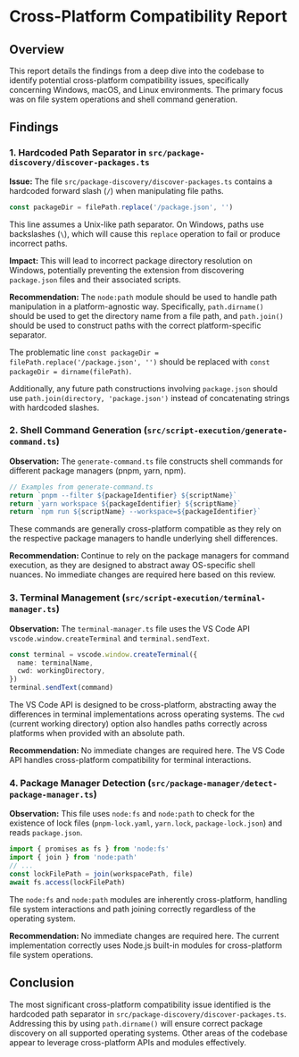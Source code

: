 # Cross-Platform Compatibility Report

## Overview
This report details the findings from a deep dive into the codebase to identify potential cross-platform compatibility issues, specifically concerning Windows, macOS, and Linux environments. The primary focus was on file system operations and shell command generation.

## Findings

### 1. Hardcoded Path Separator in `src/package-discovery/discover-packages.ts`
**Issue:** The file `src/package-discovery/discover-packages.ts` contains a hardcoded forward slash (`/`) when manipulating file paths.
```typescript
const packageDir = filePath.replace('/package.json', '')
```
This line assumes a Unix-like path separator. On Windows, paths use backslashes (`\`), which will cause this `replace` operation to fail or produce incorrect paths.

**Impact:** This will lead to incorrect package directory resolution on Windows, potentially preventing the extension from discovering `package.json` files and their associated scripts.

**Recommendation:**
The `node:path` module should be used to handle path manipulation in a platform-agnostic way. Specifically, `path.dirname()` should be used to get the directory name from a file path, and `path.join()` should be used to construct paths with the correct platform-specific separator.

The problematic line `const packageDir = filePath.replace('/package.json', '')` should be replaced with `const packageDir = dirname(filePath)`.

Additionally, any future path constructions involving `package.json` should use `path.join(directory, 'package.json')` instead of concatenating strings with hardcoded slashes.

### 2. Shell Command Generation (`src/script-execution/generate-command.ts`)
**Observation:** The `generate-command.ts` file constructs shell commands for different package managers (pnpm, yarn, npm).
```typescript
// Examples from generate-command.ts
return `pnpm --filter ${packageIdentifier} ${scriptName}`
return `yarn workspace ${packageIdentifier} ${scriptName}`
return `npm run ${scriptName} --workspace=${packageIdentifier}`
```
These commands are generally cross-platform compatible as they rely on the respective package managers to handle underlying shell differences.

**Recommendation:** Continue to rely on the package managers for command execution, as they are designed to abstract away OS-specific shell nuances. No immediate changes are required here based on this review.

### 3. Terminal Management (`src/script-execution/terminal-manager.ts`)
**Observation:** The `terminal-manager.ts` file uses the VS Code API `vscode.window.createTerminal` and `terminal.sendText`.
```typescript
const terminal = vscode.window.createTerminal({
  name: terminalName,
  cwd: workingDirectory,
})
terminal.sendText(command)
```
The VS Code API is designed to be cross-platform, abstracting away the differences in terminal implementations across operating systems. The `cwd` (current working directory) option also handles paths correctly across platforms when provided with an absolute path.

**Recommendation:** No immediate changes are required here. The VS Code API handles cross-platform compatibility for terminal interactions.

### 4. Package Manager Detection (`src/package-manager/detect-package-manager.ts`)
**Observation:** This file uses `node:fs` and `node:path` to check for the existence of lock files (`pnpm-lock.yaml`, `yarn.lock`, `package-lock.json`) and reads `package.json`.
```typescript
import { promises as fs } from 'node:fs'
import { join } from 'node:path'
// ...
const lockFilePath = join(workspacePath, file)
await fs.access(lockFilePath)
```
The `node:fs` and `node:path` modules are inherently cross-platform, handling file system interactions and path joining correctly regardless of the operating system.

**Recommendation:** No immediate changes are required here. The current implementation correctly uses Node.js built-in modules for cross-platform file system operations.

## Conclusion

The most significant cross-platform compatibility issue identified is the hardcoded path separator in `src/package-discovery/discover-packages.ts`. Addressing this by using `path.dirname()` will ensure correct package discovery on all supported operating systems. Other areas of the codebase appear to leverage cross-platform APIs and modules effectively.

